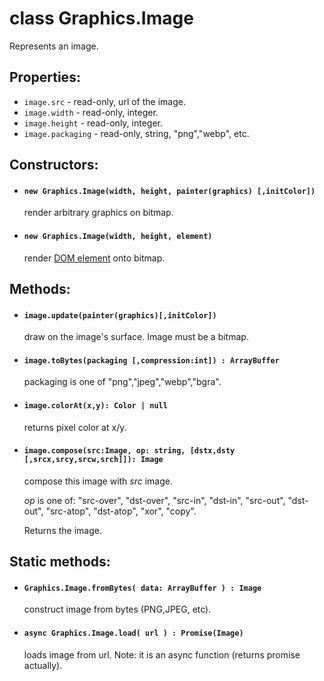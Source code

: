 # class Graphics.Image

Represents an image.

## Properties:

* `image.src` - read-only, url of the image.
* `image.width` - read-only, integer.
* `image.height` - read-only, integer.
* `image.packaging` - read-only, string, "png","webp", etc.

## Constructors:

* #### `new Graphics.Image(width, height, painter(graphics) [,initColor])`   

  render arbitrary graphics on bitmap.

* #### `new Graphics.Image(width, height, element)` 

  render [DOM element](../Element.md) onto bitmap.

## Methods:

* #### `image.update(painter(graphics)[,initColor])` 

  draw on the image's surface. Image must be a bitmap.

* #### `image.toBytes(packaging [,compression:int]) : ArrayBuffer` 

  packaging is one of "png","jpeg","webp","bgra".

* #### `image.colorAt(x,y): Color | null` 

  returns pixel color at x/y.

* #### `image.compose(src:Image, op: string, [dstx,dsty [,srcx,srcy,srcw,srch]]): Image` 

  compose this image with _src_ image. 
  
  _op_ is one of: "src-over", "dst-over", "src-in", "dst-in", "src-out", "dst-out", "src-atop", "dst-atop", "xor", "copy".

  Returns the image.

## Static methods:

* #### `Graphics.Image.fromBytes( data: ArrayBuffer ) : Image` 

  construct image from bytes (PNG,JPEG, etc).

* #### `async Graphics.Image.load( url ) : Promise(Image)` 

  loads image from url. Note: it is an async function (returns promise actually).